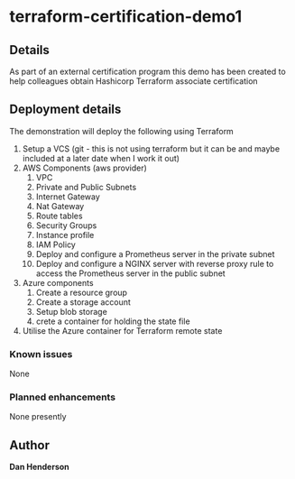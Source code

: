 # terraform-certification-demo1

## Details
As part of an external certification program this demo has been created to help colleagues obtain Hashicorp Terraform associate certification

## Deployment details
The demonstration will deploy the following using Terraform

1. Setup a VCS (git - this is not using terraform but it can be and maybe included at a later date when I work it out)
2. AWS Components (aws provider)
    1. VPC
    2. Private and Public Subnets
    3. Internet Gateway
    4. Nat Gateway
    5. Route tables
    6. Security Groups
    7. Instance profile
    8. IAM Policy
    9. Deploy and configure a Prometheus server in the private subnet
    10. Deploy and configure a NGINX server with reverse proxy rule to access the Prometheus server in the public subnet
3. Azure components
    1. Create a resource group
    2. Create a storage account
    3. Setup blob storage
    4. crete a container for holding the state file
4. Utilise the Azure container for Terraform remote state

### Known issues
None

### Planned enhancements
None presently

## Author
**Dan Henderson** 
